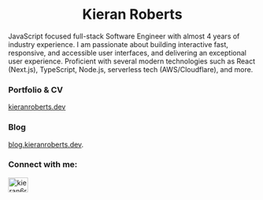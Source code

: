 <h1 align="center">Kieran Roberts</h1>

JavaScript focused full-stack Software Engineer with almost 4 years of industry experience. I am passionate about building interactive fast, responsive, and accessible user interfaces, and delivering an exceptional user experience. Proficient with several modern technologies such as React (Next.js), TypeScript, Node.js, serverless tech (AWS/Cloudflare), and more.

<h3 align="left">Portfolio & CV</h3>

[kieranroberts.dev](https://kieranroberts.dev)<br />

<h3 align="left">Blog</h3>

[blog.kieranroberts.dev](https://blog.kieranroberts.dev/).

<h3 align="left">Connect with me:</h3>
<p align="left">
<a href="https://linkedin.com/in/kieran6roberts" target="blank"><img align="center" src="https://raw.githubusercontent.com/rahuldkjain/github-profile-readme-generator/master/src/images/icons/Social/linked-in-alt.svg" alt="kieran6roberts" height="30" width="40" /></a>
</p>

